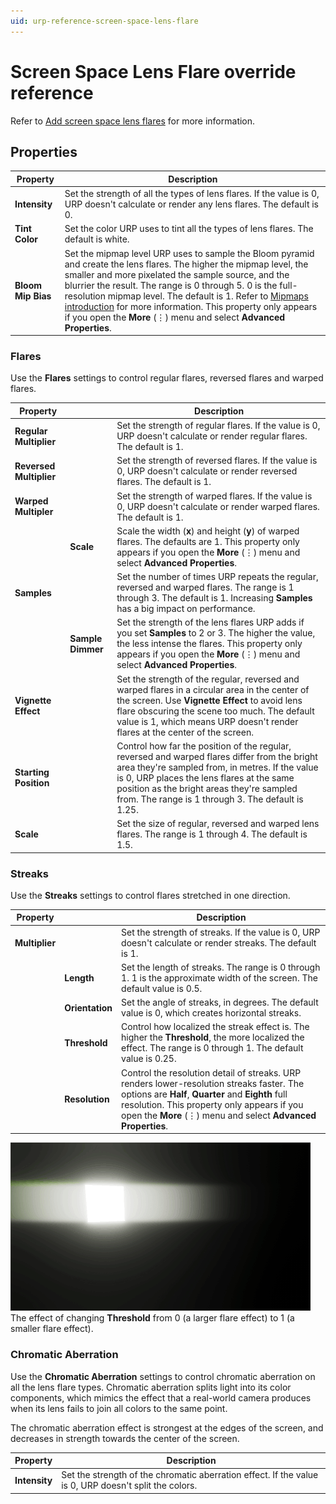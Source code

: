```yaml
---
uid: urp-reference-screen-space-lens-flare
---
```

# Screen Space Lens Flare override reference

Refer to [Add screen space lens flares](post-processing-screen-space-lens-flare.md) for more information.

## Properties

| **Property** | **Description** |
| - | - |
| **Intensity** | Set the strength of all the types of lens flares. If the value is 0, URP doesn't calculate or render any lens flares. The default is 0. |
| **Tint Color** | Set the color URP uses to tint all the types of lens flares. The default is white. |
| **Bloom Mip Bias** | Set the mipmap level URP uses to sample the Bloom pyramid and create the lens flares. The higher the mipmap level, the smaller and more pixelated the sample source, and the blurrier the result. The range is 0 through 5. 0 is the full-resolution mipmap level. The default is 1. Refer to [Mipmaps introduction](https://docs.unity3d.com/2023.1/Documentation/Manual/texture-mipmaps-introduction.html) for more information. This property only appears if you open the **More** (⋮) menu and select **Advanced Properties**. |

### Flares

Use the **Flares** settings to control regular flares, reversed flares and warped flares.

| **Property** || **Description** |
|-|-|-|
| **Regular Multiplier** || Set the strength of regular flares. If the value is 0, URP doesn't calculate or render regular flares. The default is 1. |
| **Reversed Multiplier** || Set the strength of reversed flares. If the value is 0, URP doesn't calculate or render reversed flares. The default is 1. |
| **Warped Multipler** || Set the strength of warped flares. If the value is 0, URP doesn't calculate or render warped flares. The default is 1. |
|| **Scale** | Scale the width (**x**) and height (**y**) of warped flares. The defaults are 1. This property only appears if you open the **More** (⋮) menu and select **Advanced Properties**. |
| **Samples** || Set the number of times URP repeats the regular, reversed and warped flares. The range is 1 through 3. The default is 1. Increasing **Samples** has a big impact on performance. |
|| **Sample Dimmer** | Set the strength of the lens flares URP adds if you set **Samples** to 2 or 3. The higher the value, the less intense the flares. This property only appears if you open the **More** (⋮) menu and select **Advanced Properties**. |
| **Vignette Effect** || Set the strength of the regular, reversed and warped flares in a circular area in the center of the screen. Use **Vignette Effect** to avoid lens flare obscuring the scene too much. The default value is 1, which means URP doesn't render flares at the center of the screen. |
| **Starting Position** || Control how far the position of the regular, reversed and warped flares differ from the bright area they're sampled from, in metres. If the value is 0, URP places the lens flares at the same position as the bright areas they're sampled from. The range is 1 through 3. The default is 1.25. |
| **Scale** || Set the size of regular, reversed and warped lens flares. The range is 1 through 4. The default is 1.5. |

### Streaks

Use the **Streaks** settings to control flares stretched in one direction.

| **Property** || **Description** |
|-|-|-|
| **Multiplier** || Set the strength of streaks. If the value is 0, URP doesn't calculate or render streaks. The default is 1. |
|| **Length** | Set the length of streaks. The range is 0 through 1. 1 is the approximate width of the screen. The default value is 0.5. |
|| **Orientation** | Set the angle of streaks, in degrees. The default value is 0, which creates horizontal streaks. |
|| **Threshold** | Control how localized the streak effect is. The higher the **Threshold**, the more localized the effect. The range is 0 through 1. The default value is 0.25. |
|| **Resolution** | Control the resolution detail of streaks. URP renders lower-resolution streaks faster. The options are **Half**, **Quarter** and **Eighth** full resolution. This property only appears if you open the **More** (⋮) menu and select **Advanced Properties**. |

![](../../Images/shared/lens-flare/screenspacelensflares-threshold.gif)<br/>
The effect of changing **Threshold** from 0 (a larger flare effect) to 1 (a smaller flare effect).

### Chromatic Aberration

Use the **Chromatic Aberration** settings to control chromatic aberration on all the lens flare types. Chromatic aberration splits light into its color components, which mimics the effect that a real-world camera produces when its lens fails to join all colors to the same point.

The chromatic aberration effect is strongest at the edges of the screen, and decreases in strength towards the center of the screen.

| **Property** | **Description** |
|-|-|
| **Intensity** | Set the strength of the chromatic aberration effect. If the value is 0, URP doesn't split the colors. |
